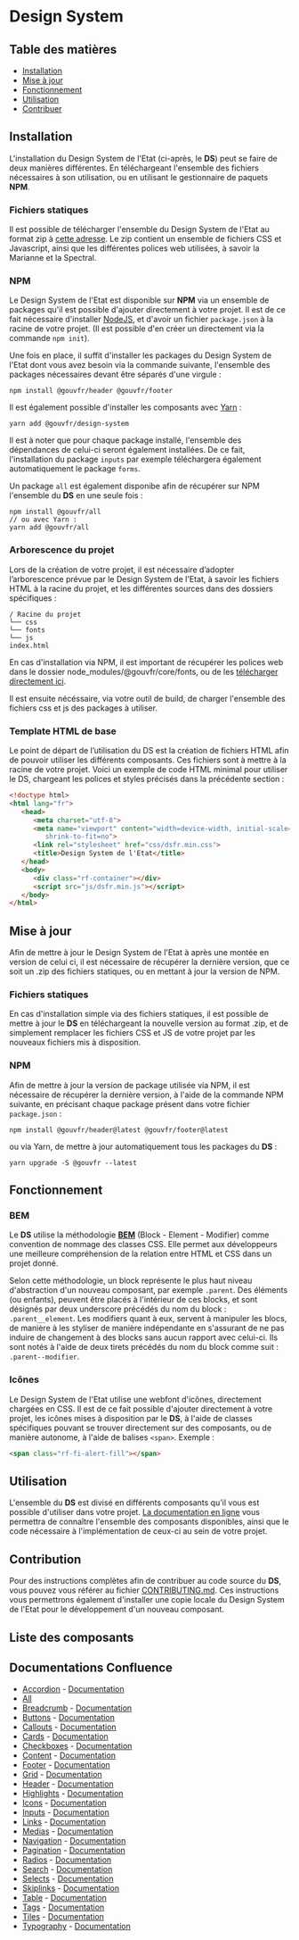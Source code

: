 # Design System

## Table des matières
- [Installation](#installation)
- [Mise à jour](#mise-à-jour)
- [Fonctionnement](#fonctionnement)
- [Utilisation](#utilisation)
- [Contribuer](#contribution)

## Installation
L'installation du Design System de l'Etat (ci-après, le **DS**) peut se faire de deux manières différentes. En téléchargeant l'ensemble des fichiers nécessaires à son utilisation, ou en utilisant le gestionnaire de paquets **NPM**.

### Fichiers statiques
Il est possible de télécharger l'ensemble du Design System de l'Etat au format zip à [cette adresse](#). Le zip contient un ensemble de fichiers CSS et Javascript, ainsi que les différentes polices web utilisées, à savoir la Marianne et la Spectral.

### NPM
Le Design System de l'Etat est disponible sur **NPM** via un ensemble de packages qu'il est possible d'ajouter directement à votre projet.
Il est de ce fait nécessaire d'installer [NodeJS](https://nodejs.org/en/), et d'avoir un fichier `package.json` à la racine de votre projet. (Il est possible d'en créer un directement via la commande `npm init`).

Une fois en place, il suffit d'installer les packages du Design System de l'Etat dont vous avez besoin via la commande suivante, l'ensemble des packages nécessaires devant être séparés d'une virgule :

```
npm install @gouvfr/header @gouvfr/footer
```

Il est également possible d'installer les composants avec [Yarn](https://yarnpkg.com/) :

```
yarn add @gouvfr/design-system
```

Il est à noter que pour chaque package installé, l'ensemble des dépendances de celui-ci seront également installées. De ce fait, l'installation du package `inputs` par exemple téléchargera également automatiquement le package `forms`.

Un package `all` est également disponibe afin de récupérer sur NPM l'ensemble du **DS** en une seule fois :

```
npm install @gouvfr/all
// ou avec Yarn :
yarn add @gouvfr/all
```

### Arborescence du projet

Lors de la création de votre projet, il est nécessaire d’adopter l’arborescence prévue par le Design System de l'Etat, à savoir les fichiers HTML à la racine du projet, et les différentes sources dans des dossiers spécifiques :

```text
/ Racine du projet
└── css
└── fonts
└── js
index.html
```

En cas d'installation via NPM, il est important de récupérer les polices web dans le dossier node_modules/@gouvfr/core/fonts, ou de les [télécharger directement ici](#).

Il est ensuite nécéssaire, via votre outil de build, de charger l'ensemble des fichiers css et js des packages à utiliser.

### Template HTML de base
Le point de départ de l’utilisation du DS est la création de fichiers HTML afin de pouvoir utiliser les différents composants. Ces fichiers sont à mettre à la racine de votre projet. Voici un exemple de code HTML minimal pour utiliser le DS, chargeant les polices et styles précisés dans la précédente section :

```html
<!doctype html>
<html lang="fr">
   <head>
      <meta charset="utf-8">
      <meta name="viewport" content="width=device-width, initial-scale=1,
         shrink-to-fit=no">
      <link rel="stylesheet" href="css/dsfr.min.css">
      <title>Design System de l'Etat</title>
   </head>
   <body>
      <div class="rf-container"></div>
      <script src="js/dsfr.min.js"></script>
   </body>
</html>
```

## Mise à jour
Afin de mettre à jour le Design System de l'Etat à après une montée en version de celui ci, il est nécessaire de récupérer la dernière version, que ce soit un .zip des fichiers statiques, ou en mettant à jour la version de NPM.

### Fichiers statiques
En cas d'installation simple via des fichiers statiques, il est possible de mettre à jour le **DS** en téléchargeant la nouvelle version au format .zip, et de simplement remplacer les fichiers CSS et JS de votre projet par les nouveaux fichiers mis à disposition.

### NPM

Afin de mettre à jour la version de package utilisée via NPM, il est nécessaire de récupérer la dernière version, à l'aide de la commande NPM suivante, en précisant chaque package présent dans votre fichier `package.json` :

```
npm install @gouvfr/header@latest @gouvfr/footer@latest
```

ou via Yarn, de mettre à jour automatiquement tous les packages du **DS** :
```
yarn upgrade -S @gouvfr --latest  
```

## Fonctionnement

### BEM
Le **DS** utilise la méthodologie [**BEM**]([https://css-tricks.com/bem-101/]([http://getbem.com/naming/](http://getbem.com/naming/))) (Block - Element - Modifier) comme convention de nommage des classes CSS. Elle permet aux développeurs une meilleure compréhension de la relation entre HTML et CSS dans un projet donné.

Selon cette méthodologie, un block représente le plus haut niveau d'abstraction d'un nouveau composant, par exemple `.parent`.
Des éléments (ou enfants), peuvent être placés à l'intérieur de ces blocks, et sont désignés par deux underscore précédés du nom du block : `.parent__element`.
Les modifiers quant à eux, servent à manipuler les blocs, de manière à les styliser de manière indépendante en s'assurant de ne pas induire de changement à des blocks sans aucun rapport avec celui-ci. Ils sont notés à l'aide de deux tirets précédés du nom du block comme suit : `.parent--modifier`.

### Icônes
Le Design System de l'Etat utilise une webfont d'icônes, directement chargées en CSS. Il est de ce fait possible d'ajouter directement à votre projet, les icônes mises à disposition par le **DS**, à l'aide de classes spécifiques pouvant se trouver directement sur des composants, ou de manière autonome, à l'aide de balises `<span>`. Exemple :


```html
<span class="rf-fi-alert-fill"></span>
```
## Utilisation

L'ensemble du **DS** est divisé en différents composants qu'il vous est possible d'utiliser dans votre projet. [La documentation en ligne](#) vous permettra de connaître l'ensemble des composants disponibles, ainsi que le code nécessaire à l'implémentation de ceux-ci au sein de votre projet.

## Contribution
Pour des instructions complètes afin de contribuer au code source du **DS**, vous pouvez vous référer
au fichier  [CONTRIBUTING.md](CONTRIBUTING.md).
Ces instructions vous permettrons également d'installer une copie locale du Design System de l'Etat pour le développement d'un nouveau composant.

## Liste des composants

## Documentations Confluence
- [Accordion](src/accordions/README.md) - [Documentation](https://gouvfr.atlassian.net/wiki/spaces/DB/pages/312082509)
- [All](src/all/README.md)
- [Breadcrumb](src/breadcrumb/README.md) - [Documentation](https://gouvfr.atlassian.net/wiki/spaces/DB/pages/223019278/Fil+d+Ariane+-+Breadcrumb)
- [Buttons](src/buttons/README.md) - [Documentation](https://gouvfr.atlassian.net/wiki/spaces/DB/pages/217284660/Boutons+-+Buttons)
- [Callouts](src/callouts/README.md) - [Documentation](https://gouvfr.atlassian.net/wiki/spaces/DB/pages/222331196/Mise+en+avant+-+Call-out)
- [Cards](src/cards/README.md) - [Documentation](https://gouvfr.atlassian.net/wiki/spaces/DB/pages/222331445/Carte+-+Card)
- [Checkboxes](src/checkboxes/README.md) - [Documentation](https://gouvfr.atlassian.net/wiki/spaces/DB/pages/217251933/Case+cocher+-+Checkbox)
- [Content](src/content/README.md) - [Documentation](https://gouvfr.atlassian.net/wiki/spaces/DB/pages/153813475/M+dias+-+medias)
- [Footer](src/footer/README.md) - [Documentation](https://gouvfr.atlassian.net/wiki/spaces/DB/pages/222331413/Pied+de+page+-+Footer)
- [Grid](src/grid/README.md) - [Documentation](https://gouvfr.atlassian.net/wiki/spaces/DB/pages/222331372/Grille+et+points+de+rupture+-+Grid+and+breakpoints)
- [Header](src/header/README.md) - [Documentation](https://gouvfr.atlassian.net/wiki/spaces/DB/pages/222789846/En-t+te+-+Header)
- [Highlights](src/highlights/README.md) - [Documentation](https://gouvfr.atlassian.net/wiki/spaces/DB/pages/223019199/Mise+en+exergue+-+Highlight)
- [Icons](src/icons/README.md) - [Documentation](https://gouvfr.atlassian.net/wiki/spaces/DB/pages/222331396/Ic+nes+-+Icons)
- [Inputs](src/inputs/README.md) - [Documentation](https://gouvfr.atlassian.net/wiki/spaces/DB/pages/217088099/Champs+de+saisie+-+Text+input)
- [Links](src/links/README.md) - [Documentation](https://gouvfr.atlassian.net/wiki/spaces/DB/pages/217284725/Liens+-+Links)
- [Medias](src/medias/README.md) - [Documentation](https://gouvfr.atlassian.net/wiki/spaces/DB/pages/153813475/M+dias+-+medias)
- [Navigation](src/navigation/README.md) - [Documentation](https://gouvfr.atlassian.net/wiki/spaces/DB/pages/222789853/Navigation+principale+-+Main+navigation)
- [Pagination](src/pagination/README.md) - [Documentation](https://gouvfr.atlassian.net/wiki/spaces/DB/pages/223051980/Pagination+-+Pagination)
- [Radios](src/radios/README.md) - [Documentation](https://gouvfr.atlassian.net/wiki/spaces/DB/pages/217088553/Boutons+radio+-+Radio+button)
- [Search](src/search/README.md) - [Documentation](https://gouvfr.atlassian.net/wiki/spaces/DB/pages/217186376/Barre+de+recherche+-+Search+bar)
- [Selects](src/selects/README.md) - [Documentation](https://gouvfr.atlassian.net/wiki/spaces/DB/pages/223019306/Liste+d+roulante+-+Select)
- [Skiplinks](src/skiplinks/README.md) - [Documentation](https://gouvfr.atlassian.net/wiki/spaces/DB/pages/222789880/Liens+d+vitement+-+Skip+links)
- [Table](src/table/README.md) - [Documentation](https://gouvfr.atlassian.net/wiki/spaces/DB/pages/312016971)
- [Tags](src/tags/README.md) - [Documentation](https://gouvfr.atlassian.net/wiki/spaces/DB/pages/310706305)
- [Tiles](src/tiles/README.md) - [Documentation](https://gouvfr.atlassian.net/wiki/spaces/DB/pages/222331438/Tuile+-+Tile)
- [Typography](src/typography/README.md) - [Documentation](https://gouvfr.atlassian.net/wiki/spaces/DB/pages/223019527/Typographie+-+Typography)
